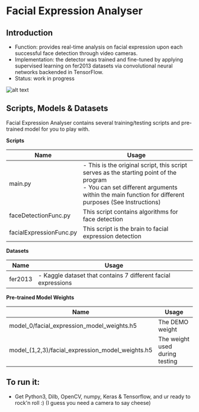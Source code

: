 # Facial Expression Analyser
  
## Introduction
* Function: provides real-time analysis on facial expression upon each successful face detection through video cameras.
* Implementation: the detector was trained and fine-tuned by applying supervised learning on fer2013 datasets via convolutional neural networks backended in TensorFlow.
* Status: work in progress

![alt text](https://camo.githubusercontent.com/1447b41176420ee6ca0232ea41891cf3af907be2/68747470733a2f2f692e696d6775722e636f6d2f434c37344a36352e706e67)

## Scripts, Models & Datasets
Facial Expression Analyser contains several training/testing scripts and pre-trained model for you to play with.

**Scripts**

Name | Usage
------------ | -------------
main.py | - This is the original script, this script serves as the starting point of the program <br> - You can set different arguments within the main function for different purposes (See Instructions)
faceDetectionFunc.py | This script contains algorithms for face detection
facialExpressionFunc.py | This script is the brain to facial expression detection

**Datasets**

Name | Usage
------------ | -------------
fer2013 | - Kaggle dataset that contains 7 different facial expressions

**Pre-trained Model Weights**

Name | Usage
------------ | -------------
model_0/facial_expression_model_weights.h5 | The DEMO weight
model_(1,2,3)/facial_expression_model_weights.h5 | The weight used during testing

## To run it:
* Get Python3, Dilb, OpenCV, numpy, Keras & Tensorflow, and ur ready to rock'n roll :) (I guess you need a camera to say cheese)





